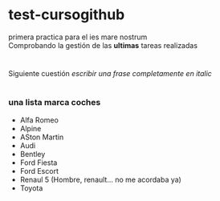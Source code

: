 # test-cursogithub
primera practica para el ies mare nostrum  
Comprobando la gestión de las **ultimas** tareas realizadas
# 
Siguiente cuestión _escribir una frase completamente en italic_  
#
### una lista marca coches
* Alfa Romeo
* Alpine
* ASton Martin
* Audi
* Bentley 
* Ford Fiesta
* Ford Escort
* Renaul 5 (Hombre, renault... no me acordaba ya)
* Toyota

